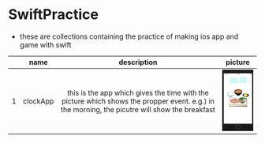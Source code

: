 # SwiftPractice
- these are collections containing the practice of making ios app and game with swift

||name|description|picture|
|:--:|:--:|:--:|:--:|
|1|clockApp|this is the app which gives the time with the picture which shows the propper event. e.g.) in the morning, the picutre will show the breakfast |![Img](ClockApp/image/breakfast.png)|

